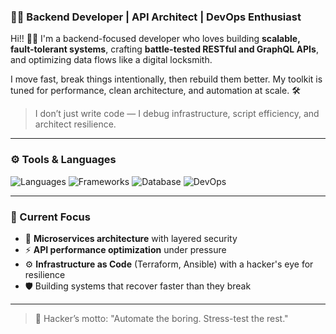 ### 👨‍💻 Backend Developer | API Architect | DevOps Enthusiast

Hi!! 🙋‍♂️ I'm a backend-focused developer who loves building **scalable, fault-tolerant systems**, crafting **battle-tested RESTful and GraphQL APIs**, and optimizing data flows like a digital locksmith.  

I move fast, break things intentionally, then rebuild them better. My toolkit is tuned for performance, clean architecture, and automation at scale. 🛠️  

> I don’t just write code — I debug infrastructure, script efficiency, and architect resilience.

---

### ⚙️ Tools & Languages 
![Languages](https://img.shields.io/badge/Languages-Python%20|%20Node.js%20|%20Go-blue?logo=codewars&logoColor=white)
![Frameworks](https://img.shields.io/badge/Frameworks-Express%20|%20FastAPI%20|%20Django-green?logo=django&logoColor=white)
![Database](https://img.shields.io/badge/Database-PostgreSQL%20|%20MongoDB%20|%20Redis-blueviolet?logo=postgresql&logoColor=white)
![DevOps](https://img.shields.io/badge/DevOps-Docker%20|%20Kubernetes%20|%20CI%2FCD-orange?logo=docker&logoColor=white)

---

### 🚀 Current Focus
- 🧩 **Microservices architecture** with layered security  
- ⚡ **API performance optimization** under pressure  
- ⚙️ **Infrastructure as Code** (Terraform, Ansible) with a hacker's eye for resilience  
- 🛡️ Building systems that recover faster than they break  

---

> 🧠 Hacker’s motto: "Automate the boring. Stress-test the rest."
